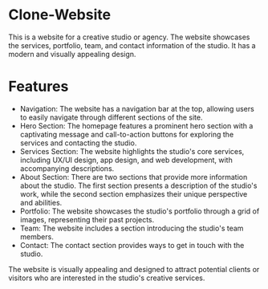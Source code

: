 # Clone-Website
This is a website for a creative studio or agency. The website showcases the services, portfolio, team, and contact information of the studio. It has a modern and visually appealing design.

# Features
- Navigation: The website has a navigation bar at the top, allowing users to easily navigate through different sections of the site.
- Hero Section: The homepage features a prominent hero section with a captivating message and call-to-action buttons for exploring the services and contacting the studio.
- Services Section: The website highlights the studio's core services, including UX/UI design, app design, and web development, with accompanying descriptions.
- About Section: There are two sections that provide more information about the studio. The first section presents a description of the studio's work, while the second section emphasizes their unique perspective and abilities.
- Portfolio: The website showcases the studio's portfolio through a grid of images, representing their past projects.
- Team: The website includes a section introducing the studio's team members.
- Contact: The contact section provides ways to get in touch with the studio.
  
The website is visually appealing and designed to attract potential clients or visitors who are interested in the studio's creative services.



